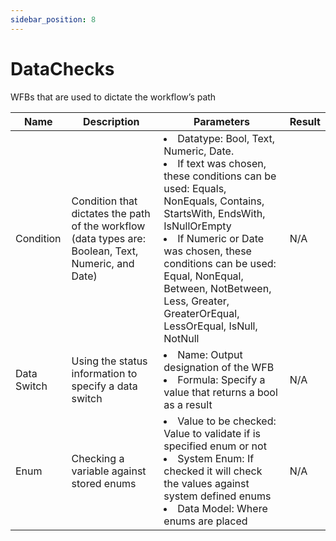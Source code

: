 ```yaml
---
sidebar_position: 8
---
```


# DataChecks

WFBs that are used to dictate the workflow’s path

| Name        | Description                                                                                         | Parameters                                                                                                                                                                                                                                                                                                                                      | Result |
| ----------- | --------------------------------------------------------------------------------------------------- | ----------------------------------------------------------------------------------------------------------------------------------------------------------------------------------------------------------------------------------------------------------------------------------------------------------------------------------------------- | ------ |
| Condition   | Condition that dictates the path of the workflow (data types are: Boolean, Text, Numeric, and Date) | <li>Datatype: Bool, Text, Numeric, Date.</li><li>If text was chosen, these conditions can be used: Equals, NonEquals, Contains, StartsWith, EndsWith, IsNullOrEmpty</li><li>If Numeric or Date was chosen, these conditions can be used: Equal, NonEqual, Between, NotBetween, Less, Greater, GreaterOrEqual, LessOrEqual, IsNull, NotNull</li> | N/A    |
| Data Switch | Using the status information to specify a data switch                                               | <li>Name: Output designation of the WFB</li><li>Formula: Specify a value that returns a bool as a result</li>                                                                                                                                                                                                                                   | N/A    |
| Enum        | Checking a variable against stored enums                                                            | <li>Value to be checked: Value to validate if is specified enum or not</li><li>System Enum: If checked it will check the values against system defined enums</li><li>Data Model: Where enums are placed</li>                                                                                                                                    | N/A    |
